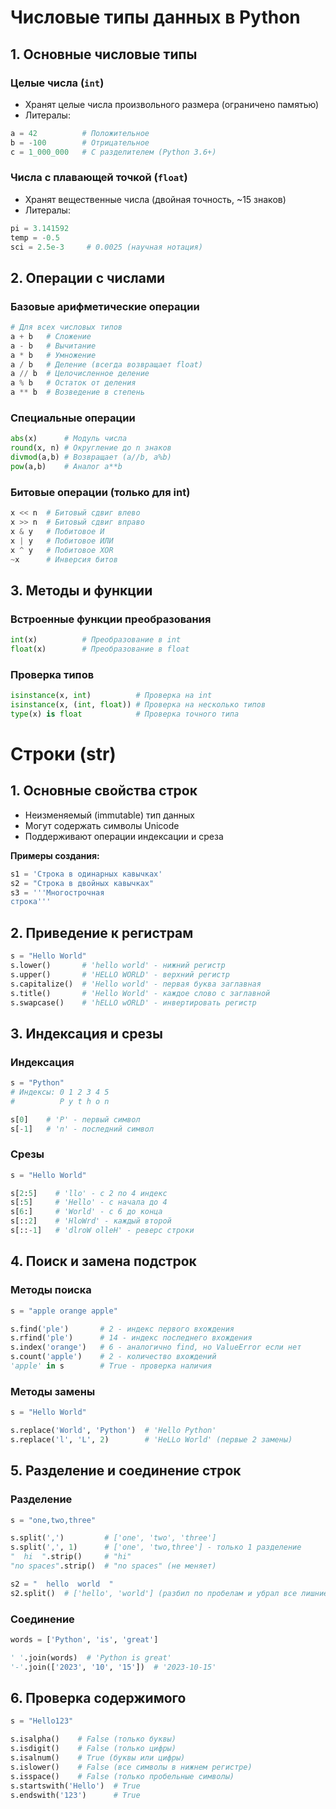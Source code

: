 # Числовые типы данных в Python

## 1. Основные числовые типы

### Целые числа (`int`)
- Хранят целые числа произвольного размера (ограничено памятью)
- Литералы:
```python
a = 42          # Положительное
b = -100        # Отрицательное
c = 1_000_000   # С разделителем (Python 3.6+)
```

### Числа с плавающей точкой (`float`)
- Хранят вещественные числа (двойная точность, ~15 знаков)
- Литералы:
```python
pi = 3.141592
temp = -0.5
sci = 2.5e-3     # 0.0025 (научная нотация)  
```

## 2. Операции с числами

### Базовые арифметические операции

```python
# Для всех числовых типов
a + b   # Сложение
a - b   # Вычитание
a * b   # Умножение
a / b   # Деление (всегда возвращает float)
a // b  # Целочисленное деление
a % b   # Остаток от деления
a ** b  # Возведение в степень  
```

### Специальные операции

```python
abs(x)      # Модуль числа
round(x, n) # Округление до n знаков
divmod(a,b) # Возвращает (a//b, a%b)
pow(a,b)    # Аналог a**b
```

### Битовые операции (только для int)
```python
x << n  # Битовый сдвиг влево
x >> n  # Битовый сдвиг вправо
x & y   # Побитовое И
x | y   # Побитовое ИЛИ
x ^ y   # Побитовое XOR
~x      # Инверсия битов
```

## 3. Методы и функции

### Встроенные функции преобразования
```python
int(x)          # Преобразование в int
float(x)        # Преобразование в float
```

### Проверка типов
```python
isinstance(x, int)          # Проверка на int
isinstance(x, (int, float)) # Проверка на несколько типов
type(x) is float            # Проверка точного типа
```

# Строки (str)

## 1. Основные свойства строк
- Неизменяемый (immutable) тип данных
- Могут содержать символы Unicode
- Поддерживают операции индексации и среза

**Примеры создания:**
```python
s1 = 'Строка в одинарных кавычках'
s2 = "Строка в двойных кавычках"
s3 = '''Многострочная
строка'''
```

## 2. Приведение к регистрам
```python
s = "Hello World"
s.lower()       # 'hello world' - нижний регистр
s.upper()       # 'HELLO WORLD' - верхний регистр
s.capitalize()  # 'Hello world' - первая буква заглавная
s.title()       # 'Hello World' - каждое слово с заглавной
s.swapcase()    # 'hELLO wORLD' - инвертировать регистр
```

## 3. Индексация и срезы
### Индексация
```python
s = "Python"
# Индексы: 0 1 2 3 4 5
#          P y t h o n

s[0]    # 'P' - первый символ
s[-1]   # 'n' - последний символ
```
### Срезы
```python
s = "Hello World"

s[2:5]    # 'llo' - с 2 по 4 индекс
s[:5]     # 'Hello' - с начала до 4
s[6:]     # 'World' - с 6 до конца
s[::2]    # 'HloWrd' - каждый второй
s[::-1]   # 'dlroW olleH' - реверс строки
```

## 4. Поиск и замена подстрок

### Методы поиска
```python
s = "apple orange apple"

s.find('ple')       # 2 - индекс первого вхождения
s.rfind('ple')      # 14 - индекс последнего вхождения
s.index('orange')   # 6 - аналогично find, но ValueError если нет
s.count('apple')    # 2 - количество вхождений
'apple' in s        # True - проверка наличия
```

### Методы замены
```python
s = "Hello World"

s.replace('World', 'Python')  # 'Hello Python'
s.replace('l', 'L', 2)        # 'HeLLo World' (первые 2 замены)
```

## 5. Разделение и соединение строк
### Разделение
```python
s = "one,two,three"

s.split(',')         # ['one', 'two', 'three']
s.split(',', 1)      # ['one', 'two,three'] - только 1 разделение
"  hi  ".strip()     # "hi"
"no spaces".strip()  # "no spaces" (не меняет)

s2 = "  hello  world  "
s2.split()  # ['hello', 'world'] (разбил по пробелам и убрал все лишние)
```

### Соединение
```python
words = ['Python', 'is', 'great']

' '.join(words)  # 'Python is great'
'-'.join(['2023', '10', '15'])  # '2023-10-15'
```

## 6. Проверка содержимого
```python
s = "Hello123"

s.isalpha()    # False (только буквы)
s.isdigit()    # False (только цифры)
s.isalnum()    # True (буквы или цифры)
s.islower()    # False (все символы в нижнем регистре)
s.isspace()    # False (только пробельные символы)
s.startswith('Hello')  # True
s.endswith('123')      # True
```